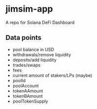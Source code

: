# jimsim-app
A repo for Solana DeFi Dashboard 

## Data points
- pool balance in USD
- withdrawals/remove liquidity
- deposits/add liquidity
- trades/swaps
- fees
- current amount of stakers/LPs (maybe)
- poolId
- poolAccount
- tokenAAmount
- tokenBAmount
- poolTokenSupply
